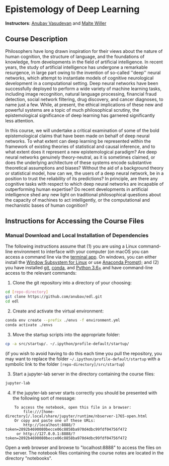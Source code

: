 # Epistemology of Deep Learning

**Instructors**: [Anubav Vasudevan](mailto:anubav@uchicago.com?subject=Epistemology%20of%20Deep%20Learning) and [Malte Willer](mailto:willer@uchicago.com?subject=Epistemology%20of%20Deep%20Learning)


## Course Description

Philosophers have long drawn inspiration for their views about the nature of human cognition, the structure of language, and the foundations of knowledge, from developments in the field of artificial intelligence. In recent years, the study of artificial intelligence has undergone a remarkable resurgence, in large part owing to the invention of so-called ''deep'' neural networks, which attempt to instantiate models of cognitive neurological development in a computational setting. Deep neural networks have been successfully deployed to perform a wide variety of machine learning tasks, including image recognition, natural language processing, financial fraud detection, social network filtering, drug discovery, and cancer diagnoses, to name just a few. While, at present, the ethical implications of these new and powerful systems are a topic of much philosophical scrutiny, the epistemological significance of deep learning has garnered significantly less attention.

In this course, we will undertake a critical examination of some of the bold epistemological claims that have been made on behalf of deep neural networks. To what extent can deep learning be represented within the framework of existing theories of statistical and causal inference, and to what extent does it represent a new epistemological paradigm? Are deep neural networks genuinely theory-neutral, as it is sometimes claimed, or does the underlying architecture of these systems encode substantive theoretical assumptions and biases? Without the aid of a background theory or statistical model, how can we, the users of a deep neural network, be in a position to trust the reliability of its predictions? In principle, are there any cognitive tasks with respect to which deep neural networks are incapable of outperforming human expertise? Do recent developments in artificial intelligence shed any new light on traditional philosophical questions about the capacity of machines to act intelligently, or the computational and mechanistic bases of human cognition? 

## Instructions for Accessing the Course Files

### Manual Download and Local Installation of Dependencies

The following instructions assume that (1) you are using a Linux command-line environment to interface with your computer (on macOS you can access a command line via the [terminal app](https://support.apple.com/guide/terminal/welcome/mac). On windows, you can either install the [Window Subsystem for Linux](https://docs.microsoft.com/en-us/windows/wsl/install-win10) or use [Anaconda Prompt](https://problemsolvingwithpython.com/01-Orientation/01.03-Installing-Anaconda-on-Windows/)); and (2) you have installed [git](https://git-scm.com/), [conda](https://docs.conda.io/en/latest/), and [Python 3.6+](https://www.python.org/) and have command-line access to the relevant commands:

1. Clone the git repository into a directory of your choosing:
```sh
cd [repo-directory]
git clone https://github.com/anubav/edl.git
cd edl
```

2. Create and activate the virtual environment:
```sh
conda env create --prefix ./envs -f environment.yml
conda activate ./envs
```

3. Move the startup scripts into the appropriate folder:

```sh
cp -a src/startup/. ~/.ipython/profile-default/startup/
```

(if you wish to avoid having to do this each time you pull the repository, you may want to replace the folder `~/.ipython/profile-default/startup` with a symbolic link to the folder `[repo-directory]/src/startup`)

3. Start a jupyter-lab server in the directory containing the course files:
```sh
jupyter-lab
```

4. If the jupyter-lab server starts correctly you should be presented with the following sort of message:
```
    To access the notebook, open this file in a browser:
        file:///[home-directory]/.local/share/jupyter/runtime/nbserver-1765-open.html
    Or copy and paste one of these URLs:
        http://localhost:8888/?token=2892b4690080becce06c8858ba970d4dbc99fdf04756f472
     or http://127.0.0.1:8888/?token=2892b4690080becce06c8858ba970d4dbc99fdf04756f472
```
Open a web browser and browse to "localhost:8888" to access the files on the server. The notebook files containing the course notes are located in the directory "notebooks".  
